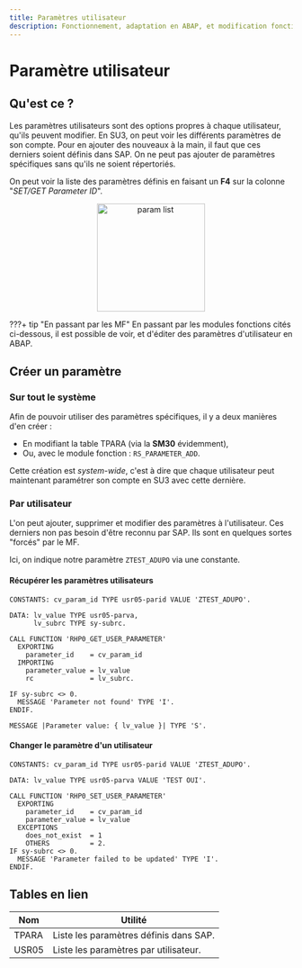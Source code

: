 ```yaml
---
title: Paramètres utilisateur
description: Fonctionnement, adaptation en ABAP, et modification fonctionnelle en SU3.
---
```


# Paramètre utilisateur
## Qu'est ce ?
Les paramètres utilisateurs sont des options propres à chaque utilisateur, qu'ils peuvent modifier. En SU3, on peut voir les différents paramètres de son compte. Pour en ajouter des nouveaux à la main, il faut que ces derniers soient définis dans SAP. On ne peut pas ajouter de paramètres spécifiques sans qu'ils ne soient répertoriés.

On peut voir la liste des paramètres définis en faisant un **F4** sur la colonne "*SET/GET Parameter ID*".
<center>
  <img src="/.img/parametre-utilisateur/param-1.png" alt="param list" style="width:20vw;"/>
</center>

???+ tip "En passant par les MF"
	En passant par les modules fonctions cités ci-dessous, il est possible de voir, et d'éditer des paramètres d'utilisateur en ABAP.


## Créer un paramètre
### Sur tout le système
Afin de pouvoir utiliser des paramètres spécifiques, il y a deux manières d'en créer :

- En modifiant la table TPARA (via la **SM30** évidemment),
- Ou, avec le module fonction : ```RS_PARAMETER_ADD```.

Cette création est *system-wide*, c'est à dire que chaque utilisateur peut maintenant paramétrer son compte en SU3 avec cette dernière.

### Par utilisateur 
L'on peut ajouter, supprimer et modifier des paramètres à l'utilisateur. Ces derniers non pas besoin d'être reconnu par SAP. Ils sont en quelques sortes "forcés" par le MF.

Ici, on indique notre paramètre `ZTEST_ADUPO` via une constante.

#### Récupérer les paramètres utilisateurs
```ABAP
CONSTANTS: cv_param_id TYPE usr05-parid VALUE 'ZTEST_ADUPO'.

DATA: lv_value TYPE usr05-parva,
      lv_subrc TYPE sy-subrc.

CALL FUNCTION 'RHP0_GET_USER_PARAMETER'
  EXPORTING
    parameter_id    = cv_param_id
  IMPORTING
    parameter_value = lv_value
    rc              = lv_subrc.

IF sy-subrc <> 0.
  MESSAGE 'Parameter not found' TYPE 'I'.
ENDIF.

MESSAGE |Parameter value: { lv_value }| TYPE 'S'.
```

#### Changer le paramètre d'un utilisateur
```ABAP 
CONSTANTS: cv_param_id TYPE usr05-parid VALUE 'ZTEST_ADUPO'.

DATA: lv_value TYPE usr05-parva VALUE 'TEST OUI'.

CALL FUNCTION 'RHP0_SET_USER_PARAMETER'
  EXPORTING
    parameter_id    = cv_param_id
    parameter_value = lv_value
  EXCEPTIONS
    does_not_exist  = 1
    OTHERS          = 2.
IF sy-subrc <> 0.
  MESSAGE 'Parameter failed to be updated' TYPE 'I'.
ENDIF.
```

## Tables en lien
| Nom | Utilité |
| --- | ------- |
| TPARA | Liste les paramètres définis dans SAP. |
| USR05 | Liste les paramètres par utilisateur. |